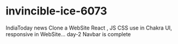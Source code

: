 # invincible-ice-6073
IndiaToday news Clone a WebSite React , JS  CSS use in Chakra UI, responsive in WebSite... 
day-2 Navbar is complete
